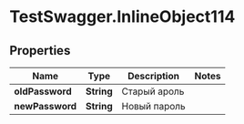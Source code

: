 # TestSwagger.InlineObject114

## Properties

Name | Type | Description | Notes
------------ | ------------- | ------------- | -------------
**oldPassword** | **String** | Старый ароль | 
**newPassword** | **String** | Новый пароль | 


